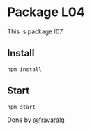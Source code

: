 # Package L04
This is package l07

## Install
```
npm install
```

## Start
```
npm start
```

Done by [@fravaralg](www.us.es)